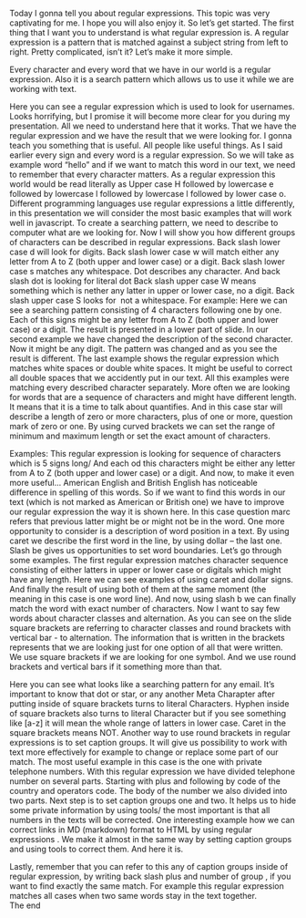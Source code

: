Today I gonna tell you about regular expressions. This topic was very captivating for me. I hope you will also enjoy it. So let’s get started. 
The first thing that I want you to understand is what regular expression is.
A regular expression is a pattern that is matched against a subject string from left to right.
Pretty complicated, isn’t it? Let’s make it more simple.

Every character and every word that we have in our world is a regular expression. Also it is a search pattern which allows us to use it while we are working with text.

Here you can see a regular expression which is used to look for usernames. Looks horrifying, but I promise it will become more clear for you during my presentation. All we need to understand here that it works. That we have the regular expression and we have the result that we were looking for. I gonna teach you something that is useful. All people like useful things.
As I said earlier every sign and every word is a regular expression. So we will take as example word “hello” and if we want to match this word in our text, we need to remember that every character matters. As a regular expression this world would be read literally as Upper case H followed by lowercase e followed by lowercase l followed by lowercase l followed by lower case o.
Different programming languages ​​use regular expressions a little differently, in this presentation we will consider the most basic examples that will work well in javascript.
To create a searching pattern, we need to describe to computer what are we looking for. Now I will show you how different groups of characters can be described in regular expressions.
Back slash lower case d will look for digits.
Back slash lower case w will match either any letter from A to Z (both upper and lower case) or a digit.
Back slash lower case s matches any whitespace.
Dot describes any character. And back slash dot is looking for literal dot
Back slash upper case W means something which is nether any latter in upper or lower case, no a digit.
Back slash upper case S looks for  not a whitespace.
For example:
Here we can see a searching pattern consisting of 4 characters following one by one. Each of this signs might be any letter from A to Z (both upper and lower case) or a digit. The result is presented in a lower part of slide. 
In our second example we have changed the description of the second character. Now it might be any digit. The pattern was changed and as you see the result is different.
The last example shows the regular expression which matches white spaces or double white spaces. It might be useful to correct all double spaces that we accidently put in our text. 
All this examples were matching every described character separately. More often we are looking for words that are a sequence of characters and might have different length. It means that it is a time to talk about quantifies. 
And in this case star will describe a length of zero or more characters, plus of one or more, question mark of zero or one. By using curved brackets we can set the range of minimum and maximum length or set the exact amount of characters. 

 Examples:
This regular expression is looking for sequence of characters which is 5 signs long/ And each od this characters might be either any letter from A to Z (both upper and lower case) or a digit.
And now, to make it even more useful…  American English and British English has noticeable difference in spelling of this words.  So if we want to find this words in our text (which is not marked as American or British one) we have to improve our regular expression the way it is shown here.
In this case question marc refers that previous latter might be or might not be in the word. 
One more opportunity to consider is a description of word position in a text.  By using caret we describe the first word in the line, by using dollar – the last one. Slash be gives us opportunities to set word boundaries. 
Let’s go through some examples.
The first regular expression matches character sequence consisting of either latters in upper or lower case or digitals which might have any length. Here we can see examples of using caret and dollar signs. And finally the result of using both of them at the same moment (the meaning in this case is one word line). 
And now, using slash b we can finally match the word with exact number of characters.
Now I want to say few words about character classes and alternation. As you can see on the slide square brackets are referring to character classes and round brackets with vertical bar - to alternation.
The information that is written in the brackets represents that we are looking just for one option of all that were written.
We use square brackets if we are looking for one symbol. And we use round brackets and vertical bars if it something more than that.

Here you can see what looks like a searching pattern for any email.
It’s important to know that dot or star, or any another Meta Charapter after putting inside of square brackets turns to literal Characters.  Hyphen inside of square brackets also turns to literal Character but if you see something like [a-z] it will mean the whole range of latters in lower case. Caret in the square brackets means NOT.
Another way to use round brackets in regular expressions is to set caption groups. It will give us possibility to work with text more effectively for example to change or replace some part of our match.
The most useful example in this case is the one with private telephone numbers.
With this regular expression we have divided telephone number on several parts. Starting with plus and following by code of the country and operators code. The body of the number we also divided into two parts. Next step is to set caption groups one and two. It helps us to hide some private information by using tools/ the most important is that all numbers in the texts will be corrected.
One interesting example how we can correct links in MD (markdown) format to HTML by using regular expressions . We make it almost in the same way by setting caption groups and using tools to correct them. And here it is.

Lastly, remember that you can refer to this any of caption groups inside of regular expression, by writing  back slash plus and number of group , if you want to find exactly the same match.
 For example this regular expression matches all cases when two same words stay in the text together.  
The end
